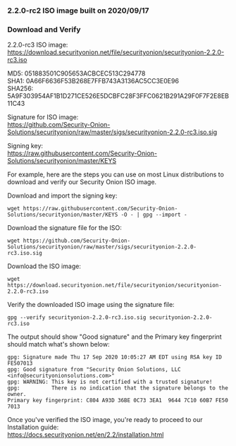 ### 2.2.0-rc2 ISO image built on 2020/09/17

### Download and Verify

2.2.0-rc3 ISO image:  
https://download.securityonion.net/file/securityonion/securityonion-2.2.0-rc3.iso

MD5: 051883501C905653ACBCEC513C294778  
SHA1: 0A66F6636F53B268E7FFB743A3136AC5CC3E0E96  
SHA256: 5A9F303954AF1B1D271CE526E5DCBFC28F3FFC0621B291A29F0F7F2E8EB11C43 

Signature for ISO image:  
https://github.com/Security-Onion-Solutions/securityonion/raw/master/sigs/securityonion-2.2.0-rc3.iso.sig

Signing key:  
https://raw.githubusercontent.com/Security-Onion-Solutions/securityonion/master/KEYS  

For example, here are the steps you can use on most Linux distributions to download and verify our Security Onion ISO image.

Download and import the signing key:  
```
wget https://raw.githubusercontent.com/Security-Onion-Solutions/securityonion/master/KEYS -O - | gpg --import -  
```

Download the signature file for the ISO:  
```
wget https://github.com/Security-Onion-Solutions/securityonion/raw/master/sigs/securityonion-2.2.0-rc3.iso.sig
```

Download the ISO image:  
```
wget https://download.securityonion.net/file/securityonion/securityonion-2.2.0-rc3.iso
```

Verify the downloaded ISO image using the signature file:  
```
gpg --verify securityonion-2.2.0-rc3.iso.sig securityonion-2.2.0-rc3.iso
```

The output should show "Good signature" and the Primary key fingerprint should match what's shown below:
```
gpg: Signature made Thu 17 Sep 2020 10:05:27 AM EDT using RSA key ID FE507013
gpg: Good signature from "Security Onion Solutions, LLC <info@securityonionsolutions.com>"
gpg: WARNING: This key is not certified with a trusted signature!
gpg:          There is no indication that the signature belongs to the owner.
Primary key fingerprint: C804 A93D 36BE 0C73 3EA1  9644 7C10 60B7 FE50 7013
```

Once you've verified the ISO image, you're ready to proceed to our Installation guide:  
https://docs.securityonion.net/en/2.2/installation.html
